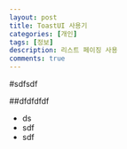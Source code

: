 ```yaml
---
layout: post
title: ToastUI 사용기
categories: [개인]
tags: [정보]
description: 리스트 페이징 사용
comments: true
---
```


#sdfsdf

##dfdfdfdf

- ds
- sdf
- sdf
